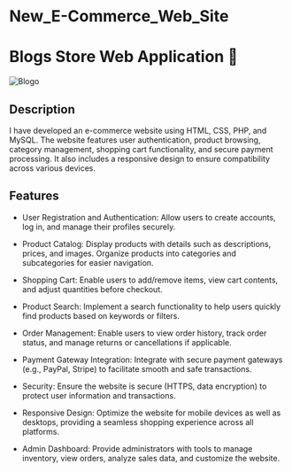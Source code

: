 # New_E-Commerce_Web_Site
# Blogs Store Web Application 📝
![Blogo]()
## Description
I have developed an e-commerce website using HTML, CSS, PHP, and MySQL. The website features user authentication, product browsing, category management, shopping cart functionality, and secure payment processing. It also includes a responsive design to ensure compatibility across various devices.
## Features
- User Registration and Authentication: Allow users to create accounts, log in, and manage their profiles securely.

- Product Catalog: Display products with details such as descriptions, prices, and images. Organize products into categories and subcategories for easier navigation.

- Shopping Cart: Enable users to add/remove items, view cart contents, and adjust quantities before checkout.

- Product Search: Implement a search functionality to help users quickly find products based on keywords or filters.

- Order Management: Enable users to view order history, track order status, and manage returns or cancellations if applicable.

- Payment Gateway Integration: Integrate with secure payment gateways (e.g., PayPal, Stripe) to facilitate smooth and safe transactions.

- Security: Ensure the website is secure (HTTPS, data encryption) to protect user information and transactions.

- Responsive Design: Optimize the website for mobile devices as well as desktops, providing a seamless shopping experience across all platforms.
  
- Admin Dashboard: Provide administrators with tools to manage inventory, view orders, analyze sales data, and customize the website.
